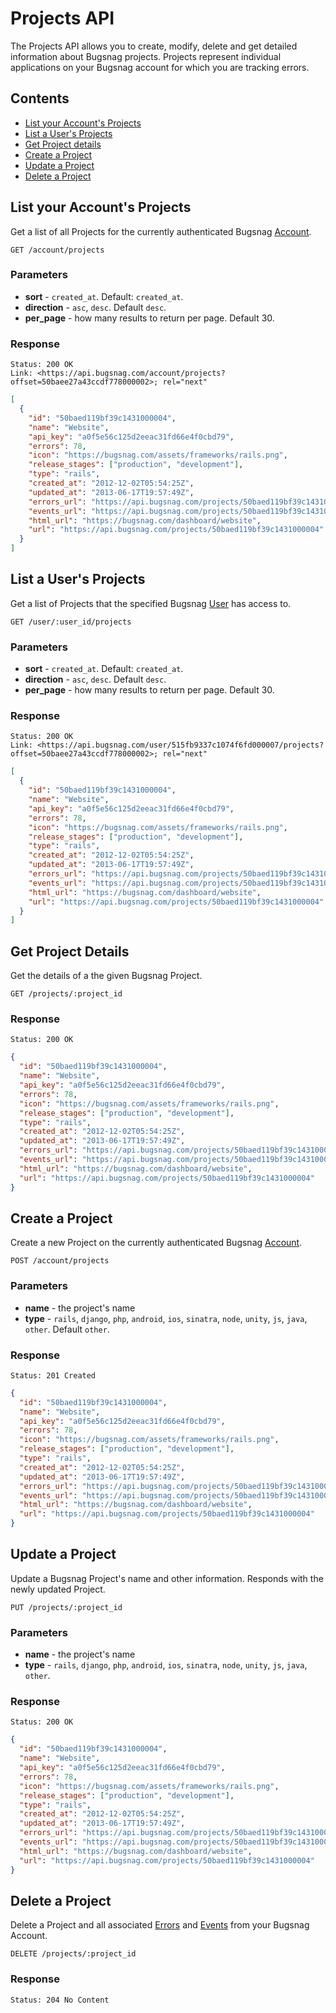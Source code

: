 Projects API
============

The Projects API allows you to create, modify, delete and get detailed information about Bugsnag projects. Projects represent individual applications on your Bugsnag account for which you are tracking errors.


Contents
--------

- [List your Account's Projects](#list-your-account-s-projects)
- [List a User's Projects](#list-a-user-s-projects)
- [Get Project details](#get-project-details)
- [Create a Project](#create-a-project)
- [Update a Project](#update-a-project)
- [Delete a Project](#delete-a-project)


List your Account's Projects
----------------------------

Get a list of all Projects for the currently authenticated Bugsnag [Account](accounts).

```http
GET /account/projects
```

### Parameters

- **sort** - `created_at`. Default: `created_at`.
- **direction** - `asc`, `desc`. Default `desc`.
- **per_page** - how many results to return per page. Default 30.

### Response

```http
Status: 200 OK
Link: <https://api.bugsnag.com/account/projects?offset=50baee27a43ccdf778000002>; rel="next"
```
```json
[
  {
    "id": "50baed119bf39c1431000004",
    "name": "Website",
    "api_key": "a0f5e56c125d2eeac31fd66e4f0cbd79",
    "errors": 78,
    "icon": "https://bugsnag.com/assets/frameworks/rails.png",
    "release_stages": ["production", "development"],
    "type": "rails",
    "created_at": "2012-12-02T05:54:25Z",
    "updated_at": "2013-06-17T19:57:49Z",
    "errors_url": "https://api.bugsnag.com/projects/50baed119bf39c1431000004/errors",
    "events_url": "https://api.bugsnag.com/projects/50baed119bf39c1431000004/events",
    "html_url": "https://bugsnag.com/dashboard/website",
    "url": "https://api.bugsnag.com/projects/50baed119bf39c1431000004"
  }
]
```


List a User's Projects
----------------------

Get a list of Projects that the specified Bugsnag [User](users) has access to.

```http
GET /user/:user_id/projects
```

### Parameters

- **sort** - `created_at`. Default: `created_at`.
- **direction** - `asc`, `desc`. Default `desc`.
- **per_page** - how many results to return per page. Default 30.

### Response

```http
Status: 200 OK
Link: <https://api.bugsnag.com/user/515fb9337c1074f6fd000007/projects?offset=50baee27a43ccdf778000002>; rel="next"
```
```json
[
  {
    "id": "50baed119bf39c1431000004",
    "name": "Website",
    "api_key": "a0f5e56c125d2eeac31fd66e4f0cbd79",
    "errors": 78,
    "icon": "https://bugsnag.com/assets/frameworks/rails.png",
    "release_stages": ["production", "development"],
    "type": "rails",
    "created_at": "2012-12-02T05:54:25Z",
    "updated_at": "2013-06-17T19:57:49Z",
    "errors_url": "https://api.bugsnag.com/projects/50baed119bf39c1431000004/errors",
    "events_url": "https://api.bugsnag.com/projects/50baed119bf39c1431000004/events",
    "html_url": "https://bugsnag.com/dashboard/website",
    "url": "https://api.bugsnag.com/projects/50baed119bf39c1431000004"
  }
]
```


Get Project Details
-------------------

Get the details of a the given Bugsnag Project.

```http
GET /projects/:project_id
```

### Response

```http
Status: 200 OK
```
```json
{
  "id": "50baed119bf39c1431000004",
  "name": "Website",
  "api_key": "a0f5e56c125d2eeac31fd66e4f0cbd79",
  "errors": 78,
  "icon": "https://bugsnag.com/assets/frameworks/rails.png",
  "release_stages": ["production", "development"],
  "type": "rails",
  "created_at": "2012-12-02T05:54:25Z",
  "updated_at": "2013-06-17T19:57:49Z",
  "errors_url": "https://api.bugsnag.com/projects/50baed119bf39c1431000004/errors",
  "events_url": "https://api.bugsnag.com/projects/50baed119bf39c1431000004/events",
  "html_url": "https://bugsnag.com/dashboard/website",
  "url": "https://api.bugsnag.com/projects/50baed119bf39c1431000004"
}
```


Create a Project
----------------

Create a new Project on the currently authenticated Bugsnag [Account](accounts).

```http
POST /account/projects
```

### Parameters

- **name** - the project's name
- **type** - `rails`, `django`, `php`, `android`, `ios`, `sinatra`, `node`, `unity`, `js`, `java`, `other`. Default `other`.

### Response

```http
Status: 201 Created
```
```json
{
  "id": "50baed119bf39c1431000004",
  "name": "Website",
  "api_key": "a0f5e56c125d2eeac31fd66e4f0cbd79",
  "errors": 78,
  "icon": "https://bugsnag.com/assets/frameworks/rails.png",
  "release_stages": ["production", "development"],
  "type": "rails",
  "created_at": "2012-12-02T05:54:25Z",
  "updated_at": "2013-06-17T19:57:49Z",
  "errors_url": "https://api.bugsnag.com/projects/50baed119bf39c1431000004/errors",
  "events_url": "https://api.bugsnag.com/projects/50baed119bf39c1431000004/events",
  "html_url": "https://bugsnag.com/dashboard/website",
  "url": "https://api.bugsnag.com/projects/50baed119bf39c1431000004"
}
```


Update a Project
----------------

Update a Bugsnag Project's name and other information. Responds with the newly updated Project.

```http
PUT /projects/:project_id
```

### Parameters

- **name** - the project's name 
- **type** - `rails`, `django`, `php`, `android`, `ios`, `sinatra`, `node`, `unity`, `js`, `java`, `other`.

### Response

```http
Status: 200 OK
```
```json
{
  "id": "50baed119bf39c1431000004",
  "name": "Website",
  "api_key": "a0f5e56c125d2eeac31fd66e4f0cbd79",
  "errors": 78,
  "icon": "https://bugsnag.com/assets/frameworks/rails.png",
  "release_stages": ["production", "development"],
  "type": "rails",
  "created_at": "2012-12-02T05:54:25Z",
  "updated_at": "2013-06-17T19:57:49Z",
  "errors_url": "https://api.bugsnag.com/projects/50baed119bf39c1431000004/errors",
  "events_url": "https://api.bugsnag.com/projects/50baed119bf39c1431000004/events",
  "html_url": "https://bugsnag.com/dashboard/website",
  "url": "https://api.bugsnag.com/projects/50baed119bf39c1431000004"
}
```


Delete a Project
----------------

Delete a Project and all associated [Errors](errors) and [Events](events) from your Bugsnag Account.

```http
DELETE /projects/:project_id
```

### Response

```http
Status: 204 No Content
```